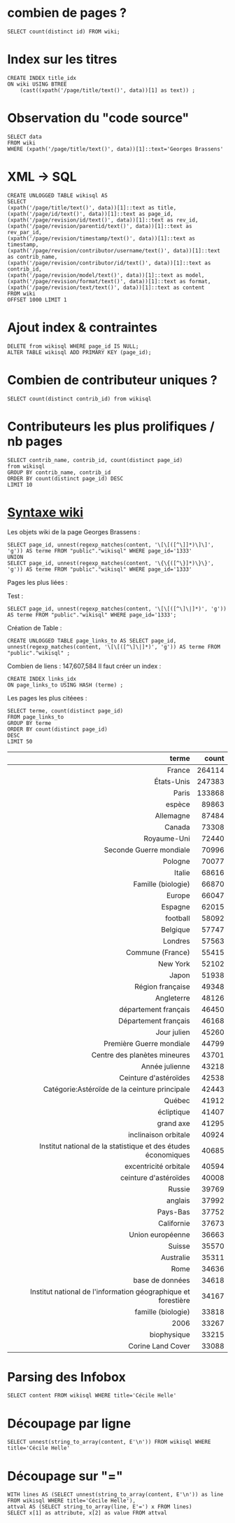 # combien de pages ? 
```
SELECT count(distinct id) FROM wiki;
```
# Index sur les titres 
```
CREATE INDEX title_idx
ON wiki USING BTREE 
    (cast((xpath('/page/title/text()', data))[1] as text)) ;
```
# Observation du "code source"
```
SELECT data
FROM wiki 
WHERE (xpath('/page/title/text()', data))[1]::text='Georges Brassens'
```

# XML -> SQL
```
CREATE UNLOGGED TABLE wikisql AS
SELECT 
(xpath('/page/title/text()', data))[1]::text as title,
(xpath('/page/id/text()', data))[1]::text as page_id,
(xpath('/page/revision/id/text()', data))[1]::text as rev_id,
(xpath('/page/revision/parentid/text()', data))[1]::text as rev_par_id,
(xpath('/page/revision/timestamp/text()', data))[1]::text as timestamp,
(xpath('/page/revision/contributor/username/text()', data))[1]::text as contrib_name,
(xpath('/page/revision/contributor/id/text()', data))[1]::text as contrib_id,
(xpath('/page/revision/model/text()', data))[1]::text as model,
(xpath('/page/revision/format/text()', data))[1]::text as format,
(xpath('/page/revision/text/text()', data))[1]::text as content
FROM wiki 
OFFSET 1000 LIMIT 1
```
# Ajout index & contraintes
```
DELETE from wikisql WHERE page_id IS NULL;
ALTER TABLE wikisql ADD PRIMARY KEY (page_id);
```
# Combien de contributeur uniques ?
```
SELECT count(distinct contrib_id) from wikisql
```
# Contributeurs les plus prolifiques / nb pages
```
SELECT contrib_name, contrib_id, count(distinct page_id) 
from wikisql 
GROUP BY contrib_name, contrib_id
ORDER BY count(distinct page_id) DESC
LIMIT 10
```
# [Syntaxe wiki](https://www.wikiterritorial.cnfpt.fr/xwiki/bin/view/XWiki/XWikiSyntax)

Les objets wiki de la page Georges Brassens :

```
SELECT page_id, unnest(regexp_matches(content, '\[\[([^\]]*)\]\]', 'g')) AS terme FROM "public"."wikisql" WHERE page_id='1333'
UNION
SELECT page_id, unnest(regexp_matches(content, '\{\{([^\}]*)\}\}', 'g')) AS terme FROM "public"."wikisql" WHERE page_id='1333'
```

Pages les plus liées :

Test :
```
SELECT page_id, unnest(regexp_matches(content, '\[\[([^\]\|]*)', 'g')) AS terme FROM "public"."wikisql" WHERE page_id='1333';
```
Création de Table :
```
CREATE UNLOGGED TABLE page_links_to AS SELECT page_id, unnest(regexp_matches(content, '\[\[([^\]\|]*)', 'g')) AS terme FROM "public"."wikisql" ;
```
Combien de liens : 147,607,584
Il faut créer un index :
```
CREATE INDEX links_idx
ON page_links_to USING HASH (terme) ;
```
Les pages les plus citéees :
```
SELECT terme, count(distinct page_id) 
FROM page_links_to 
GROUP BY terme 
ORDER BY count(distinct page_id)  
DESC
LIMIT 50
```
| **terme**                                                     | **count** |
|--------------------------------------------------------------:|----------:|
| France                                                        | 264114    |
| États-Unis                                                    | 247383    |
| Paris                                                         | 133868    |
| espèce                                                        | 89863     |
| Allemagne                                                     | 87484     |
| Canada                                                        | 73308     |
| Royaume-Uni                                                   | 72440     |
| Seconde Guerre mondiale                                       | 70996     |
| Pologne                                                       | 70077     |
| Italie                                                        | 68616     |
| Famille (biologie)                                            | 66870     |
| Europe                                                        | 66047     |
| Espagne                                                       | 62015     |
| football                                                      | 58092     |
| Belgique                                                      | 57747     |
| Londres                                                       | 57563     |
| Commune (France)                                              | 55415     |
| New York                                                      | 52102     |
| Japon                                                         | 51938     |
| Région française                                              | 49348     |
| Angleterre                                                    | 48126     |
| département français                                          | 46450     |
| Département français                                          | 46168     |
| Jour julien                                                   | 45260     |
| Première Guerre mondiale                                      | 44799     |
| Centre des planètes mineures                                  | 43701     |
| Année julienne                                                | 43218     |
| Ceinture d'astéroïdes                                         | 42538     |
| Catégorie:Astéroïde de la ceinture principale                 | 42443     |
| Québec                                                        | 41912     |
| écliptique                                                    | 41407     |
| grand axe                                                     | 41295     |
| inclinaison orbitale                                          | 40924     |
| Institut national de la statistique et des études économiques | 40685     |
| excentricité orbitale                                         | 40594     |
| ceinture d'astéroïdes                                         | 40008     |
| Russie                                                        | 39769     |
| anglais                                                       | 37992     |
| Pays-Bas                                                      | 37752     |
| Californie                                                    | 37673     |
| Union européenne                                              | 36663     |
| Suisse                                                        | 35570     |
| Australie                                                     | 35311     |
| Rome                                                          | 34636     |
| base de données                                               | 34618     |
| Institut national de l'information géographique et forestière | 34167     |
| famille (biologie)                                            | 33818     |
| 2006                                                          | 33267     |
| biophysique                                                   | 33215     |
| Corine Land Cover                                             | 33088     |

# Parsing des Infobox

```
SELECT content FROM wikisql WHERE title='Cécile Helle'
```

# Découpage par ligne

```
SELECT unnest(string_to_array(content, E'\n')) FROM wikisql WHERE title='Cécile Helle'
```
# Découpage sur "="
```
WITH lines AS (SELECT unnest(string_to_array(content, E'\n')) as line FROM wikisql WHERE title='Cécile Helle'),
attval AS (SELECT string_to_array(line, E'=') x FROM lines)
SELECT x[1] as attribute, x[2] as value FROM attval
```

